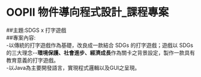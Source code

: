 # OOPII 物件導向程式設計_課程專案  
##主題:SDGS x 打字遊戲  
##專案內容:  
-以傳統的打字遊戲作為基礎，改良成一款結合 SDGs 的打字遊戲；遊戲以 SDGs 的三大理念--**環境保護、社會進步、經濟成長**作為關卡之背景設定，製作一款具有教育意義的打字遊戲。    
-以Java為主要開發語言，實現程式邏輯以及GUI之呈現。  
